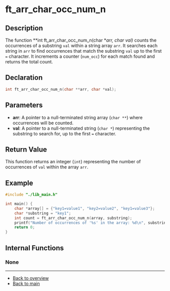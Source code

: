# ft_arr_char_occ_num_n

## Description

The function **int ft_arr_char_occ_num_n(char **arr, char *val)** counts the occurrences of a substring `val` within a string array `arr`. It searches each string in `arr` to find occurrences that match the substring `val` up to the first `=` character. It increments a counter (`num_occ`) for each match found and returns the total count.

## Declaration

```c
int ft_arr_char_occ_num_n(char **arr, char *val);
```

## Parameters

- **arr**: A pointer to a null-terminated string array (`char **`) where occurrences will be counted.
- **val**: A pointer to a null-terminated string (`char *`) representing the substring to search for, up to the first `=` character.

## Return Value

This function returns an integer (`int`) representing the number of occurrences of `val` within the array `arr`.

## Example

```c
#include "./lib_main.h"

int main() {
    char *array[] = {"key1=value1", "key2=value2", "key1=value3"};
    char *substring = "key1";
    int count = ft_arr_char_occ_num_n(array, substring);
    printf("Number of occurrences of '%s' in the array: %d\n", substring, count); // Output will be "Number of occurrences of 'key1' in the array: 2"
    return 0;
}
```

## Internal Functions

### None

---

- [Back to overview](../Overview_about_function.md)
- [Back to main](/)
